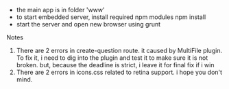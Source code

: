 - the main app is in folder 'www'
- to start embedded server, install required npm modules
	npm install
- start the server and open new browser using
	grunt

Notes
1. There are 2 errors in create-question route. it caused by MultiFile plugin.
   To fix it, i need to dig into the plugin and test it to make sure it is not broken.
   but, because the deadline is strict, i leave it for final fix if i win
2. There are 2 errors in icons.css related to retina support. i hope you don't mind.